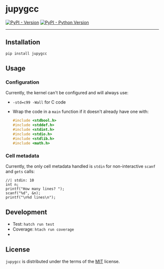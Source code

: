 # jupygcc

[![PyPI - Version](https://img.shields.io/pypi/v/jupygcc.svg)](https://pypi.org/project/jupygcc)
[![PyPI - Python Version](https://img.shields.io/pypi/pyversions/jupygcc.svg)](https://pypi.org/project/jupygcc)

-----

## Installation

```console
pip install jupygcc
```

## Usage

### Configuration

Currently, the kernel can't be configured and will always use:

- `-std=c99 -Wall` for C code
- Wrap the code in a ``main`` function if it doesn't already have one with:

  ```c
  #include <stdbool.h>
  #include <stddef.h>
  #include <stdint.h>
  #include <stdio.h>
  #include <stdlib.h>
  #include <math.h>
  ```

### Cell metadata

Currently, the only cell metadata handled is `stdin` for non-interactive `scanf` and `gets` calls:

```{c}
//| stdin: 10
int n;
printf("How many lines? ");
scanf("%d", &n);
printf("\n%d lines\n");
```

## Development

- Test: `hatch run test`
- Coverage: `htach run coverage`
- 
## License

`jupygcc` is distributed under the terms of the [MIT](https://spdx.org/licenses/MIT.html) license.
